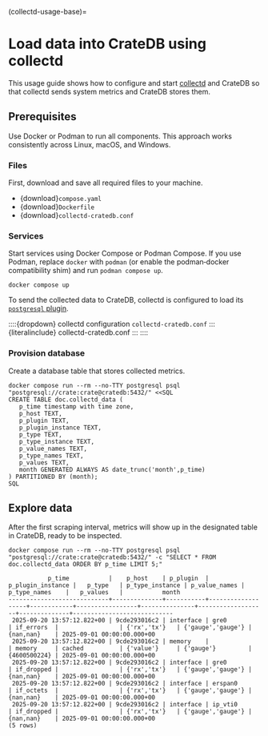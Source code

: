 (collectd-usage-base)=
# Load data into CrateDB using collectd

This usage guide shows how to configure and start [collectd] and CrateDB
so that collectd sends system metrics and CrateDB stores them.

## Prerequisites

Use Docker or Podman to run all components. This approach works consistently
across Linux, macOS, and Windows.

### Files

First, download and save all required files to your machine.
- {download}`compose.yaml`
- {download}`Dockerfile`
- {download}`collectd-cratedb.conf`

### Services

Start services using Docker Compose or Podman Compose.
If you use Podman, replace `docker` with `podman` (or enable the podman‑docker
compatibility shim) and run `podman compose up`.

```shell
docker compose up
```

To send the collected data to CrateDB, collectd is configured to load its
[`postgresql` plugin].

::::{dropdown} collectd configuration `collectd-cratedb.conf`
:::{literalinclude} collectd-cratedb.conf
:::
::::

### Provision database

Create a database table that stores collected metrics.
```shell
docker compose run --rm --no-TTY postgresql psql "postgresql://crate:crate@cratedb:5432/" <<SQL
CREATE TABLE doc.collectd_data (
   p_time timestamp with time zone,
   p_host TEXT,
   p_plugin TEXT,
   p_plugin_instance TEXT,
   p_type TEXT,
   p_type_instance TEXT,
   p_value_names TEXT,
   p_type_names TEXT,
   p_values TEXT,
   month GENERATED ALWAYS AS date_trunc('month',p_time)
) PARTITIONED BY (month);
SQL
```

## Explore data

After the first scraping interval, metrics will show up in the
designated table in CrateDB, ready to be inspected.
```shell
docker compose run --rm --no-TTY postgresql psql "postgresql://crate:crate@cratedb:5432/" -c "SELECT * FROM doc.collectd_data ORDER BY p_time LIMIT 5;"
```
```psql
           p_time           |    p_host    | p_plugin  | p_plugin_instance |   p_type   | p_type_instance | p_value_names |   p_type_names    |   p_values   |           month
----------------------------+--------------+-----------+-------------------+------------+-----------------+---------------+-------------------+--------------+----------------------------
 2025-09-20 13:57:12.822+00 | 9cde293016c2 | interface | gre0              | if_errors  |                 | {'rx','tx'}   | {'gauge','gauge'} | {nan,nan}    | 2025-09-01 00:00:00.000+00
 2025-09-20 13:57:12.822+00 | 9cde293016c2 | memory    |                   | memory     | cached          | {'value'}     | {'gauge'}         | {4600500224} | 2025-09-01 00:00:00.000+00
 2025-09-20 13:57:12.822+00 | 9cde293016c2 | interface | gre0              | if_dropped |                 | {'rx','tx'}   | {'gauge','gauge'} | {nan,nan}    | 2025-09-01 00:00:00.000+00
 2025-09-20 13:57:12.822+00 | 9cde293016c2 | interface | erspan0           | if_octets  |                 | {'rx','tx'}   | {'gauge','gauge'} | {nan,nan}    | 2025-09-01 00:00:00.000+00
 2025-09-20 13:57:12.822+00 | 9cde293016c2 | interface | ip_vti0           | if_dropped |                 | {'rx','tx'}   | {'gauge','gauge'} | {nan,nan}    | 2025-09-01 00:00:00.000+00
(5 rows)
```


[collectd]: https://collectd.org/
[`postgresql` plugin]: https://collectd.org/documentation/manpages/collectd.conf.html#plugin-postgresql
